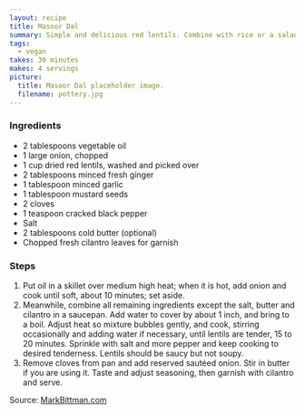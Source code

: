 ```yaml
---
layout: recipe
title: Masoor Dal
summary: Simple and delicious red lentils. Combine with rice or a salad. Makes a great meal or side.
tags:
  - vegan
takes: 30 minutes
makes: 4 servings
picture:
  title: Masoor Dal placeholder image.
  filename: pottery.jpg
---
```


### Ingredients

- 2 tablespoons vegetable oil
- 1 large onion, chopped
- 1 cup dried red lentils, washed and picked over
- 2 tablespoons minced fresh ginger
- 1 tablespoon minced garlic
- 1 tablespoon mustard seeds
- 2 cloves
- 1 teaspoon cracked black pepper
- Salt
- 2 tablespoons cold butter (optional)
- Chopped fresh cilantro leaves for garnish

### Steps

1. Put oil in a skillet over medium high heat; when it is hot, add onion and cook until soft, about 10 minutes; set aside.
2. Meanwhile, combine all remaining ingredients except the salt, butter and cilantro in a saucepan. Add water to cover by about 1 inch, and bring to a boil. Adjust heat so mixture bubbles gently, and cook, stirring occasionally and adding water if necessary, until lentils are tender, 15 to 20 minutes. Sprinkle with salt and more pepper and keep cooking to desired tenderness. Lentils should be saucy but not soupy.
3. Remove cloves from pan and add reserved sautéed onion. Stir in butter if you are using it. Taste and adjust seasoning, then garnish with cilantro and serve.

Source: [MarkBittman.com](https://markbittman.com/recipes-1/masoor-dal)
